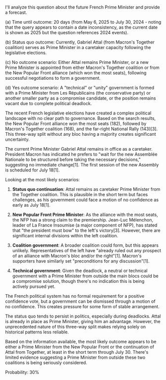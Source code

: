 I'll analyze this question about the future French Prime Minister and provide a forecast.

(a) Time until outcome: 20 days (from May 6, 2025 to July 30, 2024 - noting that the query appears to contain a date inconsistency, as the current date is shown as 2025 but the question references 2024 events).

(b) Status quo outcome: Currently, Gabriel Attal (from Macron's Together coalition) serves as Prime Minister in a caretaker capacity following the legislative elections.

(c) No outcome scenario: Either Attal remains Prime Minister, or a new Prime Minister is appointed from either Macron's Together coalition or from the New Popular Front alliance (which won the most seats), following successful negotiations to form a government.

(d) Yes outcome scenario: A "technical" or "unity" government is formed with a Prime Minister from Les Républicains (the conservative party) or another smaller party as a compromise candidate, or the position remains vacant due to complete political deadlock.

The recent French legislative elections have created a complex political landscape with no clear path to governance. Based on the search results, the New Popular Front alliance won the most seats (182), followed by Macron's Together coalition (168), and the far-right National Rally (143)[3]. This three-way split without any bloc having a majority creates significant uncertainty.

The current Prime Minister Gabriel Attal remains in office as a caretaker. President Macron has indicated he prefers to "wait for the new Assemblée Nationale to be structured before taking the necessary decisions," suggesting no immediate change[1]. The first session of the new Assembly is scheduled for July 18[1].

Looking at the most likely scenarios:

1. **Status quo continuation**: Attal remains as caretaker Prime Minister from the Together coalition. This is plausible in the short term but faces challenges, as his government could face a motion of no confidence as early as July 18[1].

2. **New Popular Front Prime Minister**: As the alliance with the most seats, the NFP has a strong claim to the premiership. Jean-Luc Mélenchon, leader of La France Insoumise (a major component of NFP), has stated that "the president must bow" to the left's victory[3]. However, there are significant internal divisions within the left coalition.

3. **Coalition government**: A broader coalition could form, but this appears unlikely. Representatives of the left have "already ruled out any prospect of an alliance with Macron's bloc and/or the right"[1]. Macron's supporters have similarly set "preconditions for any discussion"[1].

4. **Technical government**: Given the deadlock, a neutral or technical government with a Prime Minister from outside the main blocs could be a compromise solution, though there's no indication this is being actively pursued yet.

The French political system has no formal requirement for a positive confidence vote, but a government can be dismissed through a motion of no confidence. This creates pressure for some form of stable arrangement.

The status quo tends to persist in politics, especially during deadlocks. Attal is already in place as Prime Minister, giving him an advantage. However, the unprecedented nature of this three-way split makes relying solely on historical patterns less reliable.

Based on the information available, the most likely outcome appears to be either a Prime Minister from the New Popular Front or the continuation of Attal from Together, at least in the short term through July 30. There's limited evidence suggesting a Prime Minister from outside these two coalitions is being seriously considered.

Probability: 30%